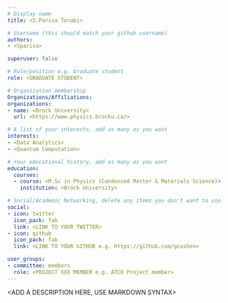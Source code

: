 ```yaml
---
# Display name
title: <S.Parisa Torabi>

# Username (this should match your github username)
authors:
- <Sparisa>

superuser: false

# Role/position e.g. Graduate student
role: <GRADUATE STUDENT>

# Organization membership
Organizations/Affiliations:
organizations:
- name: <Brock University>
  url: <https://www.physics.brocku.ca/>

# A list of your interests, add as many as you want
interests:
- <Data Analytics>
- <Quantum Computation>

# Your educational history, add as many as you want
education:
  courses:
  - course: <M.Sc in Physics (Condensed Matter & Materials Science)>
    institution: <Brock University>

# Social/Academic Networking, delete any items you don't want to use
social:
- icon: twitter
  icon_pack: fab
  link: <LINK TO YOUR TWITTER>
- icon: github
  icon_pack: fab
  link: <LINK TO YOUR GITHUB e.g. https://github.com/gcushen>

user_groups:
- committee: members
  role: <PROJECT XXX MEMBER e.g. ATCO Project member>
---
```

<ADD A DESCRIPTION HERE, USE MARKDOWN SYNTAX>
